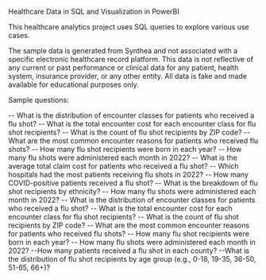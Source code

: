 Healthcare Data in SQL and Visualization in PowerBI

This healthcare analytics project uses SQL queries to explore various use cases.

The sample data is generated from Synthea and not associated with a specific electronic healthcare record platform. This data is not reflective of any current or past performance or clinical data for any patient, health system, insurance provider, or any other entity. All data is fake and made available for educational purposes only.

Sample questions:

-- What is the distribution of encounter classes for patients who received a flu shot?
-- What is the total encounter cost for each encounter class for flu shot recipients?
-- What is the count of flu shot recipients by ZIP code?
-- What are the most common encounter reasons for patients who received flu shots?
--  How many flu shot recipients were born in each year?
-- How many flu shots were administered each month in 2022?
-- What is the average total claim cost for patients who received a flu shot?
-- Which hospitals had the most patients receiving flu shots in 2022?
-- How many COVID-positive patients received a flu shot?
-- What is the breakdown of flu shot recipients by ethnicity?
-- How many flu shots were administered each month in 2022?
-- What is the distribution of encounter classes for patients who received a flu shot?
-- What is the total encounter cost for each encounter class for flu shot recipients?
-- What is the count of flu shot recipients by ZIP code?
-- What are the most common encounter reasons for patients who received flu shots?
--  How many flu shot recipients were born in each year?
-- How many flu shots were administered each month in 2022?
--How many patients received a flu shot in each county?
--What is the distribution of flu shot recipients by age group (e.g., 0-18, 19-35, 36-50, 51-65, 66+)?
